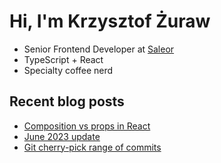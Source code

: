 # Hi, I'm Krzysztof Żuraw

- Senior Frontend Developer at [Saleor](hhttps://saleor.io/)
- TypeScript + React
- Specialty coffee nerd

## Recent blog posts

<!-- FEED-START -->
- [Composition vs props in React](https://krzysztofzuraw.com/blog/2023/compositon-props-react/)
- [June 2023 update](https://krzysztofzuraw.com/blog/2023/june-update/)
- [Git cherry-pick range of commits](https://krzysztofzuraw.com/blog/2023/git-cherry-pick-range/)
<!-- FEED-END -->
